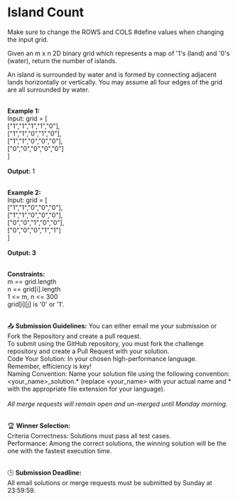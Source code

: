 # Island Count

Make sure to change the ROWS and COLS #define values when changing the input grid.

Given an m x n 2D binary grid which represents a map of '1's (land) and '0's (water), return the number of islands.<br>

An island is surrounded by water and is formed by connecting adjacent lands horizontally or vertically. You may assume all four edges of the grid are all surrounded by water.<br><br>

 

**Example 1:**<br>
Input: grid = [<br>
  ["1","1","1","1","0"],<br>
  ["1","1","0","1","0"],<br>
  ["1","1","0","0","0"],<br>
  ["0","0","0","0","0"]<br>
]<br><br>
**Output:** 1<br><br>


**Example 2:**<br>
Input: grid = [<br>
  ["1","1","0","0","0"],<br>
  ["1","1","0","0","0"],<br>
  ["0","0","1","0","0"],<br>
  ["0","0","0","1","1"]<br>
]<br><br>
**Output: 3**<br><br>
 

**Constraints:**<br>
m == grid.length<br>
n == grid[i].length<br>
1 <= m, n <= 300<br>
grid[i][j] is '0' or '1'.<br><br>


📤 **Submission Guidelines:** <be>
You can either email me your submission or Fork the Repository and create a pull request.<br>
To submit using the GitHub repository, you must fork the challenge repository and create a Pull Request with your solution. <br>
Code Your Solution: In your chosen high-performance language. Remember, efficiency is key! <br>
Naming Convention: Name your solution file using the following convention: <your_name>_solution.* (replace <your_name> with your actual name and * with the appropriate file extension for your language). <br>
<br>*All merge requests will remain open and un-merged until Monday morning.*<br><br>

🏆 **Winner Selection:** <br>
Criteria Correctness: Solutions must pass all test cases.<br>
Performance: Among the correct solutions, the winning solution will be the one with the fastest execution time. <br><br>

🕒 **Submission Deadline:**<br>
All email solutions or merge requests must be submitted by Sunday at 23:59:59.<br><br>
